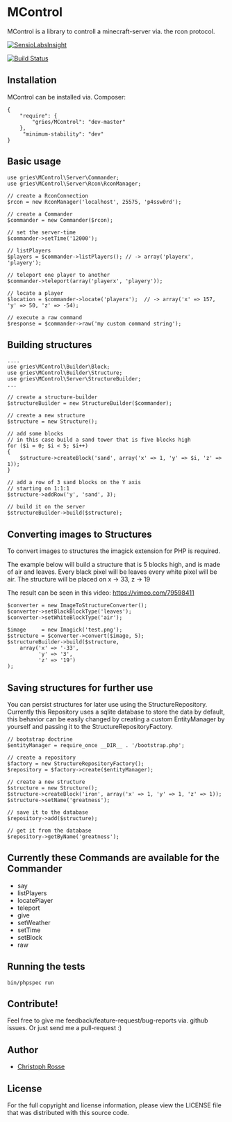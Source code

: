 MControl
========

MControl is a library to controll a minecraft-server via. the rcon protocol.

[![SensioLabsInsight](https://insight.sensiolabs.com/projects/33bb71fa-7445-42bd-a1e4-02f956b73ccc/big.png)](https://insight.sensiolabs.com/projects/33bb71fa-7445-42bd-a1e4-02f956b73ccc)

[![Build Status](https://travis-ci.org/gries/MControl.png?branch=master)](https://travis-ci.org/gries/MControl)

Installation
------------

MControl can be installed via. Composer:

    {
        "require": {
            "gries/MControl": "dev-master"
        },
         "minimum-stability": "dev"
    }

Basic usage
-----------
    use gries\MControl\Server\Commander;
    use gries\MControl\Server\Rcon\RconManager;

    // create a RconConnection
    $rcon = new RconManager('localhost', 25575, 'p4ssw0rd');

    // create a Commander
    $commander = new Commander($rcon);

    // set the server-time
    $commander->setTime('12000');

    // listPlayers
    $players = $commander->listPlayers(); // -> array('playerx', 'playery');

    // teleport one player to another
    $commander->teleport(array('playerx', 'playery'));

    // locate a player
    $location = $commander->locate('playerx');  // -> array('x' => 157, 'y' => 50, 'z' => -54);

    // execute a raw command
    $response = $commander->raw('my custom command string');

Building structures
-------------------

    ....
    use gries\MControl\Builder\Block;
    use gries\MControl\Builder\Structure;
    use gries\MControl\Server\StructureBuilder;
    ...

    // create a structure-builder
    $structureBuilder = new StructureBuilder($commander);

    // create a new structure
    $structure = new Structure();

    // add some blocks
    // in this case build a sand tower that is five blocks high
    for ($i = 0; $i < 5; $i++)
    {
        $structure->createBlock('sand', array('x' => 1, 'y' => $i, 'z' => 1));
    }

    // add a row of 3 sand blocks on the Y axis
    // starting on 1:1:1
    $structure->addRow('y', 'sand', 3);

    // build it on the server
    $structureBuilder->build($structure);

Converting images to Structures
-------------------------------
To convert images to structures the imagick extension for PHP is required.

The example below will build a structure that is 5 blocks high, and is made of air and leaves.
Every black pixel will be leaves every white pixel will be air. The structure will be placed on x -> 33, z -> 19

The result can be seen in this video: https://vimeo.com/79598411

    $converter = new ImageToStructureConverter();
    $converter->setBlackBlockType('leaves');
    $converter->setWhiteBlockType('air');

    $image     = new Imagick('test.png');
    $structure = $converter->convert($image, 5);
    $structureBuilder->build($structure,
        array('x' => '-33',
              'y' => '3',
              'z' => '19')
    );

Saving structures for further use
---------------------------------
You can persist structures for later use using the StructureRepository.
Currently this Repository uses a sqlite database to store the data by default,
this behavior can be easily changed by creating a custom EntityManager by yourself
and passing it to the StructureRepositoryFactory.

    // bootstrap doctrine
    $entityManager = require_once __DIR__ . '/bootstrap.php';

    // create a repository
    $factory = new StructureRepositoryFactory();
    $repository = $factory->create($entityManager);

    // create a new structure
    $structure = new Structure();
    $structure->createBlock('iron', array('x' => 1, 'y' => 1, 'z' => 1));
    $structure->setName('greatness');

    // save it to the database
    $repository->add($structure);

    // get it from the database
    $repository->getByName('greatness');

Currently these Commands are available for the Commander
-------------------------------------------------------

- say
- listPlayers
- locatePlayer
- teleport
- give
- setWeather
- setTime
- setBlock
- raw


Running the tests
-----------------
    bin/phpspec run

Contribute!
-----------
Feel free to give me feedback/feature-request/bug-reports via. github issues.
Or just send me a pull-request :)


Author
------

- [Christoph Rosse](http://twitter.com/griesx)

License
-------

For the full copyright and license information, please view the LICENSE file that was distributed with this source code.
